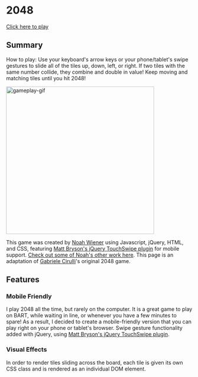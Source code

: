 # 2048

[Click here to play][live]

[live]: http://noahwiener.github.io/2048/

## Summary

How to play: Use your keyboard's arrow keys or your phone/tablet's swipe gestures to slide all of the tiles up, down, left, or right.  If two tiles with the same number collide, they combine and double in value! Keep moving and matching tiles until you hit 2048!

<img src="https://i.gyazo.com/2dec25cb5ae3544d3a9a7e2676459cd5.gif" height="400" alt="gameplay-gif">


This game was created by [Noah Wiener][profile] using Javascript, jQuery, HTML, and CSS, featuring [Matt Bryson's jQuery TouchSwipe plugin][plugin] for mobile support. [Check out some of Noah's other work here][profile].  This page is an adaptation of [Gabriele Cirulli][original]'s original 2048 game.

[profile]: http://noahwiener.github.io/
[plugin]: https://github.com/mattbryson/TouchSwipe-Jquery-Plugin
[original]: https://gabrielecirulli.github.io/2048/

## Features

### Mobile Friendly

I play 2048 all the time, but rarely on the computer. It is a great game to play on BART, while waiting in line, or whenever you have a few minutes to spare!  As a result, I decided to create a mobile-friendly version that you can play right on your phone or tablet's browser. Swipe gesture functionality added with jQuery, using [Matt Bryson's jQuery TouchSwipe plugin][plugin].

[plugin]: https://github.com/mattbryson/TouchSwipe-Jquery-Plugin

### Visual Effects

In order to render tiles sliding across the board, each tile is given its own CSS class and is rendered as an individual DOM element.
